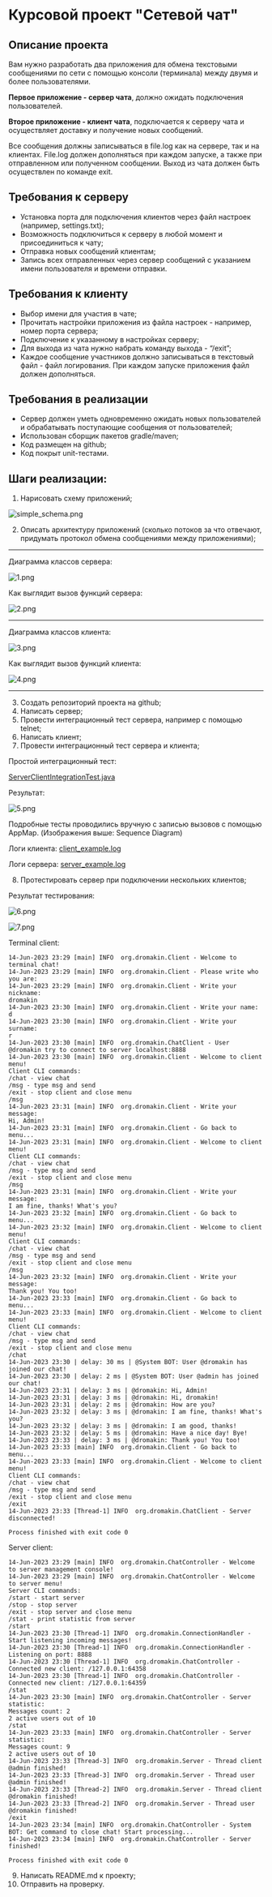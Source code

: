 # Курсовой проект "Сетевой чат"

## Описание проекта

Вам нужно разработать два приложения для обмена текстовыми сообщениями по сети с помощью консоли (терминала) между двумя и более пользователями.

**Первое приложение - сервер чата**, должно ожидать подключения пользователей.

**Второе приложение - клиент чата**, подключается к серверу чата и осуществляет доставку и получение новых сообщений.

Все сообщения должны записываться в file.log как на сервере, так и на клиентах. File.log должен дополняться при каждом запуске, а также при отправленном или полученном сообщении. Выход из чата должен быть осуществлен по команде exit.

## Требования к серверу

- Установка порта для подключения клиентов через файл настроек (например, settings.txt);
- Возможность подключиться к серверу в любой момент и присоединиться к чату;
- Отправка новых сообщений клиентам;
- Запись всех отправленных через сервер сообщений с указанием имени пользователя и времени отправки.

## Требования к клиенту

- Выбор имени для участия в чате;
- Прочитать настройки приложения из файла настроек - например, номер порта сервера;
- Подключение к указанному в настройках серверу;
- Для выхода из чата нужно набрать команду выхода - “/exit”;
- Каждое сообщение участников должно записываться в текстовый файл - файл логирования. При каждом запуске приложения файл должен дополняться.

## Требования в реализации

- Сервер должен уметь одновременно ожидать новых пользователей и обрабатывать поступающие сообщения от пользователей;
- Использован сборщик пакетов gradle/maven;
- Код размещен на github;
- Код покрыт unit-тестами.

## Шаги реализации:

1. Нарисовать схему приложений;

![simple_schema.png](docs%2Fsimple_schema.png)

2. Описать архитектуру приложений (сколько потоков за что отвечают, придумать протокол обмена сообщениями между приложениями);

---

Диаграмма классов сервера:

![1.png](docs%2F1.png)

Как выглядит вызов функций сервера:

![2.png](docs%2F2.png)

---

Диаграмма классов клиента:

![3.png](docs%2F3.png)

Как выглядит вызов функций клиента:

![4.png](docs%2F4.png)

---

3. Создать репозиторий проекта на github;
4. Написать сервер;
5. Провести интеграционный тест сервера, например с помощью telnet;
6. Написать клиент;
7. Провести интеграционный тест сервера и клиента;

Простой интеграционный тест:

[ServerClientIntegrationTest.java](server%2Fsrc%2Ftest%2Fjava%2Forg%2Fdromakin%2FServerClientIntegrationTest.java)

Результат:

![5.png](docs%2F5.png)

Подробные тесты проводились вручную с записью вызовов с помощью AppMap. (Изображения выше: Sequence Diagram)

Логи клиента:
[client_example.log](logs%2Fclient_example.log)

Логи сервера:
[server_example.log](logs%2Fserver_example.log)

8. Протестировать сервер при подключении нескольких клиентов;

Результат тестирования:

![6.png](docs%2F6.png)

![7.png](docs%2F7.png)

Terminal client:
```shell
14-Jun-2023 23:29 [main] INFO  org.dromakin.Client - Welcome to terminal chat!
14-Jun-2023 23:29 [main] INFO  org.dromakin.Client - Please write who you are:
14-Jun-2023 23:29 [main] INFO  org.dromakin.Client - Write your nickname:
dromakin
14-Jun-2023 23:30 [main] INFO  org.dromakin.Client - Write your name:
d
14-Jun-2023 23:30 [main] INFO  org.dromakin.Client - Write your surname:
r
14-Jun-2023 23:30 [main] INFO  org.dromakin.ChatClient - User @dromakin try to connect to server localhost:8888
14-Jun-2023 23:30 [main] INFO  org.dromakin.Client - Welcome to client menu!
Client CLI commands:
/chat - view chat
/msg - type msg and send
/exit - stop client and close menu
/msg
14-Jun-2023 23:31 [main] INFO  org.dromakin.Client - Write your message:
Hi, Admin!
14-Jun-2023 23:31 [main] INFO  org.dromakin.Client - Go back to menu...
14-Jun-2023 23:31 [main] INFO  org.dromakin.Client - Welcome to client menu!
Client CLI commands:
/chat - view chat
/msg - type msg and send
/exit - stop client and close menu
/msg
14-Jun-2023 23:31 [main] INFO  org.dromakin.Client - Write your message:
I am fine, thanks! What's you?
14-Jun-2023 23:32 [main] INFO  org.dromakin.Client - Go back to menu...
14-Jun-2023 23:32 [main] INFO  org.dromakin.Client - Welcome to client menu!
Client CLI commands:
/chat - view chat
/msg - type msg and send
/exit - stop client and close menu
/msg
14-Jun-2023 23:32 [main] INFO  org.dromakin.Client - Write your message:
Thank you! You too!
14-Jun-2023 23:33 [main] INFO  org.dromakin.Client - Go back to menu...
14-Jun-2023 23:33 [main] INFO  org.dromakin.Client - Welcome to client menu!
Client CLI commands:
/chat - view chat
/msg - type msg and send
/exit - stop client and close menu
/chat
14-Jun-2023 23:30 | delay: 30 ms | @System BOT: User @dromakin has joined our chat!
14-Jun-2023 23:30 | delay: 2 ms | @System BOT: User @admin has joined our chat!
14-Jun-2023 23:31 | delay: 3 ms | @dromakin: Hi, Admin!
14-Jun-2023 23:31 | delay: 3 ms | @dromakin: Hi, dromakin!
14-Jun-2023 23:31 | delay: 2 ms | @dromakin: How are you?
14-Jun-2023 23:32 | delay: 3 ms | @dromakin: I am fine, thanks! What's you?
14-Jun-2023 23:32 | delay: 3 ms | @dromakin: I am good, thanks!
14-Jun-2023 23:32 | delay: 5 ms | @dromakin: Have a nice day! Bye!
14-Jun-2023 23:33 | delay: 3 ms | @dromakin: Thank you! You too!
14-Jun-2023 23:33 [main] INFO  org.dromakin.Client - Go back to menu...
14-Jun-2023 23:33 [main] INFO  org.dromakin.Client - Welcome to client menu!
Client CLI commands:
/chat - view chat
/msg - type msg and send
/exit - stop client and close menu
/exit
14-Jun-2023 23:33 [Thread-1] INFO  org.dromakin.ChatClient - Server disconnected!

Process finished with exit code 0
```

Server client:
```shell
14-Jun-2023 23:29 [main] INFO  org.dromakin.ChatController - Welcome to server management console!
14-Jun-2023 23:29 [main] INFO  org.dromakin.ChatController - Welcome to server menu!
Server CLI commands:
/start - start server
/stop - stop server
/exit - stop server and close menu
/stat - print statistic from server
/start
14-Jun-2023 23:30 [Thread-1] INFO  org.dromakin.ConnectionHandler - Start listening incoming messages!
14-Jun-2023 23:30 [Thread-1] INFO  org.dromakin.ConnectionHandler - Listening on port: 8888
14-Jun-2023 23:30 [Thread-1] INFO  org.dromakin.ChatController - Connected new client: /127.0.0.1:64358
14-Jun-2023 23:30 [Thread-1] INFO  org.dromakin.ChatController - Connected new client: /127.0.0.1:64359
/stat
14-Jun-2023 23:30 [main] INFO  org.dromakin.ChatController - Server statistic:
Messages count: 2
2 active users out of 10
/stat
14-Jun-2023 23:33 [main] INFO  org.dromakin.ChatController - Server statistic:
Messages count: 9
2 active users out of 10
14-Jun-2023 23:33 [Thread-3] INFO  org.dromakin.Server - Thread client @admin finished!
14-Jun-2023 23:33 [Thread-3] INFO  org.dromakin.Server - Thread user @admin finished!
14-Jun-2023 23:33 [Thread-2] INFO  org.dromakin.Server - Thread client @dromakin finished!
14-Jun-2023 23:33 [Thread-2] INFO  org.dromakin.Server - Thread user @dromakin finished!
/exit
14-Jun-2023 23:34 [main] INFO  org.dromakin.ChatController - System BOT: Get command to close chat! Start processing...
14-Jun-2023 23:34 [main] INFO  org.dromakin.ChatController - Server finished!

Process finished with exit code 0
```

9. Написать README.md к проекту;
10. Отправить на проверку.

